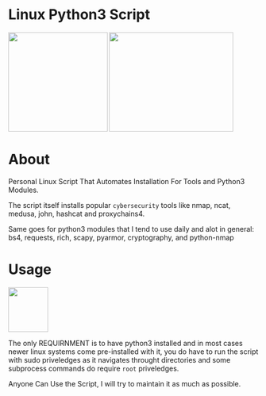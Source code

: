 # Linux Python3 Script

<img height="200" width="200" align="left" src=https://user-images.githubusercontent.com/102762345/189622261-a196418e-bdf5-467d-8d6f-02d46fefe126.png><img height="200" width="250" src=https://user-images.githubusercontent.com/102762345/189627555-eef5cc3e-8ab2-4154-a9f3-84d5c8c43899.png>

# About
Personal Linux Script That Automates Installation For Tools and Python3 Modules.

The script itself installs popular `cybersecurity` tools like nmap, ncat, medusa, john, hashcat and proxychains4.

Same goes for python3 modules that I tend to use daily and alot in general: bs4, requests, rich, scapy, pyarmor, cryptography, and python-nmap

# Usage

<img height="90" width="80" align="middle" src=https://user-images.githubusercontent.com/102762345/189624756-25459c2e-6f9a-4a45-aa90-55ef3b7e7949.png>

The only REQUIRNMENT is to have python3 installed and in most cases newer linux systems come pre-installed with it, you do have to run the script with
sudo priveledges as it navigates throught directories and some subprocess commands do require `root` priveledges.

Anyone Can Use the Script, I will try to maintain it as much as possible.

